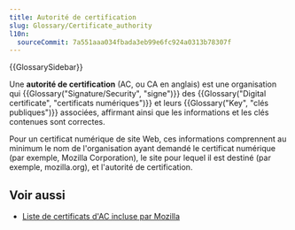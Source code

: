 ```yaml
---
title: Autorité de certification
slug: Glossary/Certificate_authority
l10n:
  sourceCommit: 7a551aaa034fbada3eb99e6fc924a0313b78307f
---
```


{{GlossarySidebar}}

Une **autorité de certification** (AC, ou CA en anglais) est une organisation qui {{Glossary("Signature/Security", "signe")}} des {{Glossary("Digital certificate", "certificats numériques")}} et leurs {{Glossary("Key", "clés publiques")}} associées, affirmant ainsi que les informations et les clés contenues sont correctes.

Pour un certificat numérique de site Web, ces informations comprennent au minimum le nom de l'organisation ayant demandé le certificat numérique (par exemple, Mozilla Corporation), le site pour lequel il est destiné (par exemple, mozilla.org), et l'autorité de certification.

## Voir aussi

- [Liste de certificats d'AC incluse par Mozilla](https://wiki.mozilla.org/CA:IncludedCAs)
